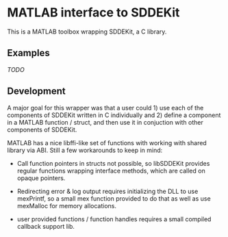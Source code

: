 # MATLAB interface to SDDEKit

This is a MATLAB toolbox wrapping SDDEKit, a C library.

## Examples

_TODO_

## Development

A major goal for this wrapper was that a user could 1) use each of the components
of SDDEKit written in C individually and 2) define a component in a MATLAB
function / struct, and then use it in conjuction with other components of SDDEKit.

MATLAB has a nice libffi-like set of functions with working with
shared library via ABI. Still a few workarounds to keep in mind:

- Call function pointers in structs not possible, so libSDDEKit provides
  regular functions wrapping interface methods, which are called on
  opaque pointers.

- Redirecting error & log output requires initializing the DLL to use
  mexPrintf, so a small mex function provided to do that as well as
  use mexMalloc for memory allocations.

- user provided functions / function handles requires
  a small compiled callback support lib.
